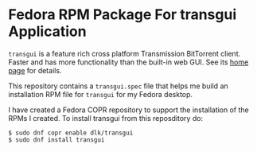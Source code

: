 # Fedora RPM Package For transgui Application

`transgui` is a feature rich cross platform Transmission BitTorrent
client. Faster and has more functionality than the built-in web GUI.
See its [home page](https://github.com/transmission-remote-gui/transgui)
for details.

This repository contains a `transgui.spec` file that helps me build
an installation RPM file for `transgui` for my Fedora desktop.

I have created a Fedora COPR repository to support the installation of
the RPMs I created.  To install transgui from this reposditory do:
```
$ sudo dnf copr enable dlk/transgui
$ sudo dnf install transgui
```
